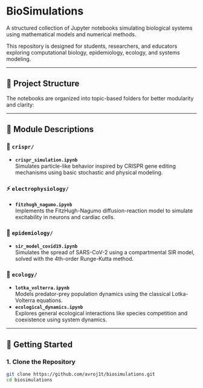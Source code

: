 # BioSimulations

A structured collection of Jupyter notebooks simulating biological systems using mathematical models and numerical methods.

This repository is designed for students, researchers, and educators exploring computational biology, epidemiology, ecology, and systems modeling.

---

## 📂 Project Structure

The notebooks are organized into topic-based folders for better modularity and clarity:


---

## 📁 Module Descriptions

### 🧬 `crispr/`
- **`crispr_simulation.ipynb`**  
  Simulates particle-like behavior inspired by CRISPR gene editing mechanisms using basic stochastic and physical modeling.

### ⚡ `electrophysiology/`
- **`fitzhugh_nagumo.ipynb`**  
  Implements the FitzHugh-Nagumo diffusion-reaction model to simulate excitability in neurons and cardiac cells.

### 🦠 `epidemiology/`
- **`sir_model_covid19.ipynb`**  
  Simulates the spread of SARS-CoV-2 using a compartmental SIR model, solved with the 4th-order Runge-Kutta method.

### 🌿 `ecology/`
- **`lotka_volterra.ipynb`**  
  Models predator-prey population dynamics using the classical Lotka-Volterra equations.
- **`ecological_dynamics.ipynb`**  
  Explores general ecological interactions like species competition and coexistence using system dynamics.

---

## 🚀 Getting Started

### 1. Clone the Repository

```bash
git clone https://github.com/avroj1t/biosimulations.git
cd biosimulations